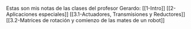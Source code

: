 
Estas son mis notas de las clases del profesor Gerardo:
[[1-Intro]]
[[2-Aplicaciones especiales]]
[[3.1-Actuadores, Transmisiones y Reductores]]
[[3.2-Matrices de rotación y comienzo de las mates de un robot]]
